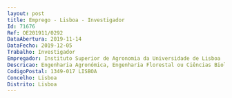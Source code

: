 ```yaml
--- 
layout: post
title: Emprego - Lisboa - Investigador
Id: 71676
Ref: OE201911/0292
DataAbertura: 2019-11-14
DataFecho: 2019-12-05
Trabalho: Investigador
Empregador: Instituto Superior de Agronomia da Universidade de Lisboa
Descricao: Engenharia Agronómica, Engenharia Florestal ou Ciências Biológicas, em regime de contrato de trabalho em funções públicas a termo resolutivo certo com vista à execução de tarefas no âmbito do projeto intitulado “Serviços do ecossistema em horticultura  valor de espécies de mirídeos nativos”, com a referência PTDC ASP PLA 29110 2017, aprovado no âmbito do Aviso n.º 02 SAICT 2017 – Sistema de Apoio à Investigação Científica e Tecnológica (SAICT) – Projetos de Investigação Científica e Desenvolvimento Tecnológico (IC&DT) e financiado por fundos nacionais, através da FCT, I. P. Pretende  se contratar um doutorado(a) com conhecimento adquirido na área da entomologia (com publicações ISI nesta área de investigação), preferencialmente em proteção biológica com artrópodes. Dá se preferência, também, a candidatos com experiência em ensaio biológico com artrópodes agentes de proteção biológica, em ecologia química de insetos, identificação taxonómica recorrendo a caracteres morfológicos e de biologia molecular e em análise filogenética. As atividades a realizar requerem aptidão e disponibilidade para desenvolver trabalho experimental laboratorial e de campo.
CodigoPostal: 1349-017 LISBOA
Concelho: Lisboa
Distrito: Lisboa
--- 
```

